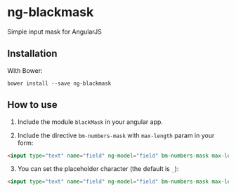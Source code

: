 ng-blackmask
============

Simple input mask for AngularJS

Installation
------------

With Bower:

```
bower install --save ng-blackmask
```

How to use
----------

1. Include the module ```blackMask``` in your angular app.

2. Include the directive ```bm-numbers-mask``` with ```max-length``` param in your form:

```html
<input type="text" name="field" ng-model="field" bm-numbers-mask max-length="9">
```

3. You can set the placeholder character (the default is ```_```):

```html
<input type="text" name="field" ng-model="field" bm-numbers-mask max-length="9" placeholder="*">
```
